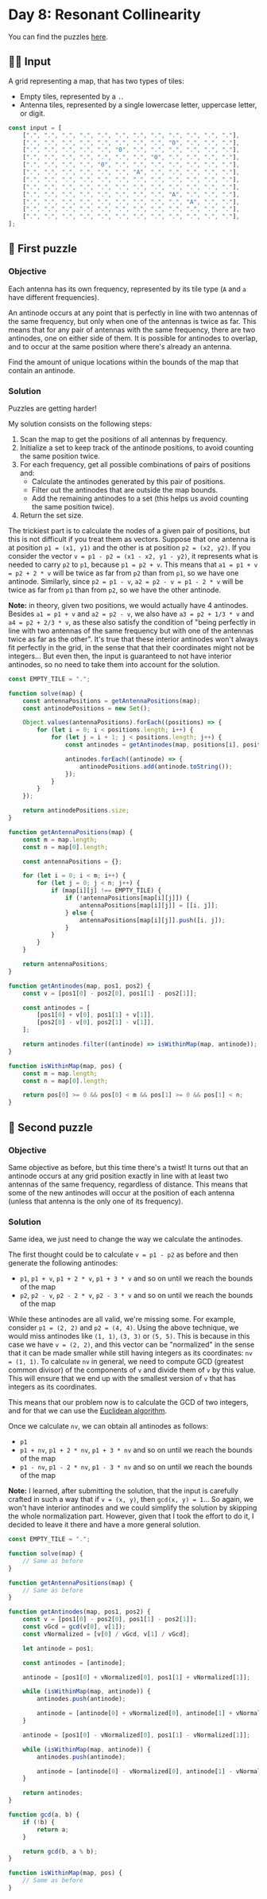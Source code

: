 # Day 8: Resonant Collinearity

You can find the puzzles [here](https://adventofcode.com/2024/day/8).

## ✍🏼 Input

A grid representing a map, that has two types of tiles:

-   Empty tiles, represented by a `.`.
-   Antenna tiles, represented by a single lowercase letter, uppercase letter, or digit.

```js
const input = [
    [".", ".", ".", ".", ".", ".", ".", ".", ".", ".", ".", "."],
    [".", ".", ".", ".", ".", ".", ".", ".", "0", ".", ".", "."],
    [".", ".", ".", ".", ".", "0", ".", ".", ".", ".", ".", "."],
    [".", ".", ".", ".", ".", ".", ".", "0", ".", ".", ".", "."],
    [".", ".", ".", ".", "0", ".", ".", ".", ".", ".", ".", "."],
    [".", ".", ".", ".", ".", ".", "A", ".", ".", ".", ".", "."],
    [".", ".", ".", ".", ".", ".", ".", ".", ".", ".", ".", "."],
    [".", ".", ".", ".", ".", ".", ".", ".", ".", ".", ".", "."],
    [".", ".", ".", ".", ".", ".", ".", ".", "A", ".", ".", "."],
    [".", ".", ".", ".", ".", ".", ".", ".", ".", "A", ".", "."],
    [".", ".", ".", ".", ".", ".", ".", ".", ".", ".", ".", "."],
    [".", ".", ".", ".", ".", ".", ".", ".", ".", ".", ".", "."],
];
```

## 🧩 First puzzle

### Objective

Each antenna has its own frequency, represented by its tile type (`A` and `a` have different frequencies).

An antinode occurs at any point that is perfectly in line with two antennas of the same frequency, but only when one of the antennas is twice as far. This means that for any pair of antennas with the same frequency, there are two antinodes, one on either side of them. It is possible for antinodes to overlap, and to occur at the same position where there's already an antenna.

Find the amount of unique locations within the bounds of the map that contain an antinode.

### Solution

Puzzles are getting harder!

My solution consists on the following steps:

1. Scan the map to get the positions of all antennas by frequency.
2. Initialize a set to keep track of the antinode positions, to avoid counting the same position twice.
3. For each frequency, get all possible combinations of pairs of positions and:
    - Calculate the antinodes generated by this pair of positions.
    - Filter out the antinodes that are outside the map bounds.
    - Add the remaining antinodes to a set (this helps us avoid counting the same position twice).
4. Return the set size.

The trickiest part is to calculate the nodes of a given pair of positions, but this is not difficult if you treat them as vectors. Suppose that one antenna is at position `p1 = (x1, y1)` and the other is at position `p2 = (x2, y2)`. If you consider the vector `v = p1 - p2 = (x1 - x2, y1 - y2)`, it represents what is needed to carry `p2` to `p1`, because `p1 = p2 + v`. This means that `a1 = p1 + v = p2 + 2 * v` will be twice as far from `p2` than from `p1`, so we have one antinode. Similarly, since `p2 = p1 - v`, `a2 = p2 - v = p1 - 2 * v` will be twice as far from `p1` than from `p2`, so we have the other antinode.

**Note:** in theory, given two positions, we would actually have 4 antinodes. Besides `a1 = p1 + v` and `a2 = p2 - v`, we also have `a3 = p2 + 1/3 * v` and `a4 = p2 + 2/3 * v`, as these also satisfy the condition of "being perfectly in line with two antennas of the same frequency but with one of the antennas twice as far as the other". It's true that these interior antinodes won't always fit perfectly in the grid, in the sense that that their coordinates might not be integers... But even then, the input is guaranteed to not have interior antinodes, so no need to take them into account for the solution.

```js
const EMPTY_TILE = ".";

function solve(map) {
    const antennaPositions = getAntennaPositions(map);
    const antinodePositions = new Set();

    Object.values(antennaPositions).forEach((positions) => {
        for (let i = 0; i < positions.length; i++) {
            for (let j = i + 1; j < positions.length; j++) {
                const antinodes = getAntinodes(map, positions[i], positions[j]);

                antinodes.forEach((antinode) => {
                    antinodePositions.add(antinode.toString());
                });
            }
        }
    });

    return antinodePositions.size;
}

function getAntennaPositions(map) {
    const m = map.length;
    const n = map[0].length;

    const antennaPositions = {};

    for (let i = 0; i < m; i++) {
        for (let j = 0; j < n; j++) {
            if (map[i][j] !== EMPTY_TILE) {
                if (!antennaPositions[map[i][j]]) {
                    antennaPositions[map[i][j]] = [[i, j]];
                } else {
                    antennaPositions[map[i][j]].push([i, j]);
                }
            }
        }
    }

    return antennaPositions;
}

function getAntinodes(map, pos1, pos2) {
    const v = [pos1[0] - pos2[0], pos1[1] - pos2[1]];

    const antinodes = [
        [pos1[0] + v[0], pos1[1] + v[1]],
        [pos2[0] - v[0], pos2[1] - v[1]],
    ];

    return antinodes.filter((antinode) => isWithinMap(map, antinode));
}

function isWithinMap(map, pos) {
    const m = map.length;
    const n = map[0].length;

    return pos[0] >= 0 && pos[0] < m && pos[1] >= 0 && pos[1] < n;
}
```

## 🧩 Second puzzle

### Objective

Same objective as before, but this time there's a twist! It turns out that an antinode occurs at any grid position exactly in line with at least two antennas of the same frequency, regardless of distance. This means that some of the new antinodes will occur at the position of each antenna (unless that antenna is the only one of its frequency).

### Solution

Same idea, we just need to change the way we calculate the antinodes.

The first thought could be to calculate `v = p1 - p2` as before and then generate the following antinodes:

-   `p1`, `p1 + v`, `p1 + 2 * v`, `p1 + 3 * v` and so on until we reach the bounds of the map
-   `p2`, `p2 - v`, `p2 - 2 * v`, `p2 - 3 * v` and so on until we reach the bounds of the map

While these antinodes are all valid, we're missing some. For example, consider `p1 = (2, 2)` and `p2 = (4, 4)`. Using the above technique, we would miss antinodes like `(1, 1)`, `(3, 3)` or `(5, 5)`. This is because in this case we have `v = (2, 2)`, and this vector can be "normalized" in the sense that it can be made smaller while still having integers as its coordinates: `nv = (1, 1)`. To calculate `nv` in general, we need to compute GCD (greatest common divisor) of the components of `v` and divide them of `v` by this value. This will ensure that we end up with the smallest version of `v` that has integers as its coordinates.

This means that our problem now is to calculate the GCD of two integers, and for that we can use the [Euclidean algorithm](https://en.wikipedia.org/wiki/Euclidean_algorithm).

Once we calculate `nv`, we can obtain all antinodes as follows:

-   `p1`
-   `p1 + nv`, `p1 + 2 * nv`, `p1 + 3 * nv` and so on until we reach the bounds of the map
-   `p1 - nv`, `p1 - 2 * nv`, `p1 - 3 * nv` and so on until we reach the bounds of the map

**Note:** I learned, after submitting the solution, that the input is carefully crafted in such a way that if `v = (x, y)`, then `gcd(x, y) = 1`... So again, we won't have interior antinodes and we could simplify the solution by skipping the whole normalization part. However, given that I took the effort to do it, I decided to leave it there and have a more general solution.

```js
const EMPTY_TILE = ".";

function solve(map) {
    // Same as before
}

function getAntennaPositions(map) {
    // Same as before
}

function getAntinodes(map, pos1, pos2) {
    const v = [pos1[0] - pos2[0], pos1[1] - pos2[1]];
    const vGcd = gcd(v[0], v[1]);
    const vNormalized = [v[0] / vGcd, v[1] / vGcd];

    let antinode = pos1;

    const antinodes = [antinode];

    antinode = [pos1[0] + vNormalized[0], pos1[1] + vNormalized[1]];

    while (isWithinMap(map, antinode)) {
        antinodes.push(antinode);

        antinode = [antinode[0] + vNormalized[0], antinode[1] + vNormalized[1]];
    }

    antinode = [pos1[0] - vNormalized[0], pos1[1] - vNormalized[1]];

    while (isWithinMap(map, antinode)) {
        antinodes.push(antinode);

        antinode = [antinode[0] - vNormalized[0], antinode[1] - vNormalized[1]];
    }

    return antinodes;
}

function gcd(a, b) {
    if (!b) {
        return a;
    }

    return gcd(b, a % b);
}

function isWithinMap(map, pos) {
    // Same as before
}
```
